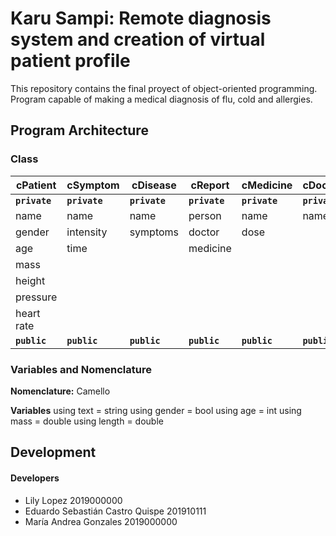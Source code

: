 # Karu Sampi: Remote diagnosis system and creation of virtual patient profile
This repository contains the final proyect of object-oriented programming. Program capable of making a medical diagnosis of flu, cold and allergies.

## Program Architecture

### Class
cPatient      | cSymptom      | cDisease      | cReport       | cMedicine     | cDoctor 
---           | ---           | ---           | ---           | ---           | ---
**`private`** |**`private`**  | **`private`** | **`private`** | **`private`** | **`private`**
name          | name          | name          | person        | name          | name
gender        | intensity     | symptoms      | doctor        | dose          | 
age           | time          |               | medicine      |               |
mass          |               |               |               |               |
height        |               |               |               |               |
pressure      |               |               |               |               |
heart rate    |               |               |               |               |
**`public`**  | **`public`**  | **`public`**  | **`public`**  | **`public`**  | **`public`**


### Variables and Nomenclature

**Nomenclature:** Camello

**Variables**
using text = string
using gender = bool
using age = int
using mass = double
using length = double


## Development


#### Developers
* Lily Lopez 2019000000
* Eduardo Sebastián Castro Quispe 201910111
* María Andrea Gonzales 2019000000

